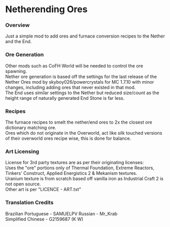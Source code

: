 # Netherending Ores

### Overview
Just a simple mod to add ores and furnace conversion recipes to the Nether and the End.

### Ore Generation
Other mods such as CoFH World will be needed to control the ore spawning.\
Nether ore generation is based off the settings for the last release of the Nether Ores mod by skyboy026/powercrystals for MC 1.7.10 with minor changes, including adding ores that never existed in that mod.\
The End uses similar settings to the Nether but reduced size/count as the height range of naturally generated End Stone is far less.

### Recipes
The furnace recipes to smelt the nether/end ores to 2x the closest ore dictionary matching ore.\
Ores which do not originate in the Overworld, act like silk touched versions of their overworld ores recipe wise, this is done for balance.

### Art Licensing
License for 3rd party textures are as per their originating licenses:\
Uses the "ore" portions only of Thermal Foundation, Extreme Reactors, Tinkers' Construct, Applied Energistics 2 & Mekanism textures.\
Uranium texture is from scratch based off vanilla iron as Industrial Craft 2 is not open source.\
Other art is per "LICENCE - ART.txt"

### Translation Credits
Brazilian Portuguese - SAMUELPV
Russian - Mr_Krab\
Simplified Chinese - G2159687 (K W)
